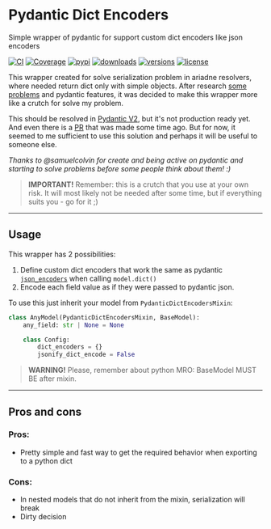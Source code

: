 # Pydantic Dict Encoders

Simple wrapper of pydantic for support custom dict encoders like json encoders

[![CI](https://github.com/i8enn/pydantic_dict_encoders/actions/workflows/testing.yml/badge.svg?branch=master)](https://github.com/i8enn/pydantic_dict_encoders/actions?query=branch%3Amaster+workflow%3Atesting)
[![Coverage](https://codecov.io/gh/i8enn/pydantic_dict_encoders/branch/master/graph/badge.svg?token=TER6OGX2Z7)](https://codecov.io/gh/i8enn/pydantic_dict_encoders)
[![pypi](https://img.shields.io/pypi/v/pydantic_dict_encoders.svg)](https://pypi.python.org/pypi/pydantic_dict_encoders)
[![downloads](https://pepy.tech/badge/pydantic_dict_encoders/month)](https://pepy.tech/project/pydantic_dict_encoders)
[![versions](https://img.shields.io/pypi/pyversions/pydantic_dict_encoders.svg)](https://github.com/i8enn/pydantic_dict_encoders)
[![license](https://img.shields.io/github/license/i8enn/pydantic_dict_encoders.svg)](https://github.com/i8enn/pydantic_dict_encoders/blob/master/LICENSE)


This wrapper created for solve serialization problem in ariadne resolvers, where needed return dict only with simple objects.
After research [some problems](https://github.com/pydantic/pydantic/issues/1409) and pydantic features, it was decided to make this wrapper more like a crutch for solve my problem.

This should be resolved in [Pydantic V2](https://github.com/pydantic/pydantic/discussions/4456), but it's not production ready yet.
And even there is a [PR](https://github.com/pydantic/pydantic/pull/4978) that was made some time ago. But for now, it seemed to me sufficient to use this solution and perhaps it will be useful to someone else.

*Thanks to @samuelcolvin for create and being active on pydantic and starting to solve problems before some people think about them! :)*

> **IMPORTANT!** Remember: this is a crutch that you use at your own risk. It will most likely not be needed after some time, but if everything suits you - go for it ;)

---

## Usage

This wrapper has 2 possibilities:

1. Define custom dict encoders that work the same as pydantic [`json_encoders`](https://docs.pydantic.dev/usage/exporting_models/#json_encoders) when calling `model.dict()`
2. Encode each field value as if they were passed to pydantic json.

To use this just inherit your model from `PydanticDictEncodersMixin`:

```python
class AnyModel(PydanticDictEncodersMixin, BaseModel):
    any_field: str | None = None

    class Config:
        dict_encoders = {}
        jsonify_dict_encode = False
```

> **WARNING!** Please, remember about python MRO: BaseModel MUST BE after mixin.

---
## Pros and cons

### Pros:
- Pretty simple and fast way to get the required behavior when exporting to a python dict

### Cons:
- In nested models that do not inherit from the mixin, serialization will break
- Dirty decision
